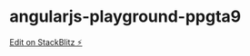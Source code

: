 # angularjs-playground-ppgta9

[Edit on StackBlitz ⚡️](https://stackblitz.com/edit/angularjs-playground-ppgta9)